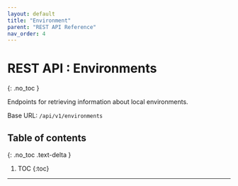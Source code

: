 ```yaml
---
layout: default
title: "Environment"
parent: "REST API Reference"
nav_order: 4
---
```


# REST API : Environments
{: .no_toc }

Endpoints for retrieving information about local environments.

Base URL: `/api/v1/environments`

## Table of contents
{: .no_toc .text-delta }

1. TOC
{:toc}

---